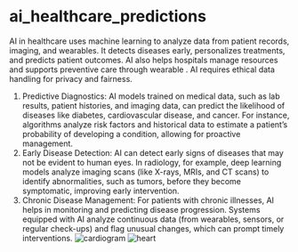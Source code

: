 # ai_healthcare_predictions
AI in healthcare uses machine learning to analyze data from patient records, imaging, and wearables. It detects diseases early, personalizes treatments, and predicts patient outcomes. AI also helps hospitals manage resources and supports preventive care through wearable .  AI requires ethical data handling for privacy and fairness.
1. Predictive Diagnostics:
AI models trained on medical data, such as lab results, patient histories, and imaging data, can predict the likelihood of diseases like diabetes, cardiovascular disease, and cancer. For instance, algorithms analyze risk factors and historical data to estimate a patient’s probability of developing a condition, allowing for proactive management.
2. Early Disease Detection:
AI can detect early signs of diseases that may not be evident to human eyes. In radiology, for example, deep learning models analyze imaging scans (like X-rays, MRIs, and CT scans) to identify abnormalities, such as tumors, before they become symptomatic, improving early intervention.
3. Chronic Disease Management:
For patients with chronic illnesses, AI helps in monitoring and predicting disease progression. Systems equipped with AI analyze continuous data (from wearables, sensors, or regular check-ups) and flag unusual changes, which can prompt timely interventions.
![cardiogram](https://github.com/user-attachments/assets/108c0f38-2e3d-4803-aa0d-fe9b3fa1a8c5)
![heart](https://github.com/user-attachments/assets/9ce79e80-7869-4279-ba62-867642833a6c)




